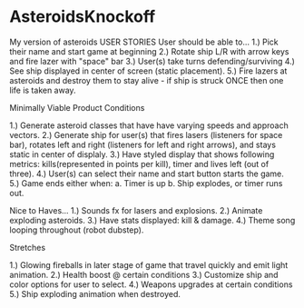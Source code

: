 # AsteroidsKnockoff

My version of asteroids
USER STORIES
User should be able to...
1.) Pick their name and start game at beginning
2.) Rotate ship L/R with arrow keys and fire lazer with "space" bar
3.) User(s) take turns defending/surviving
4.) See ship displayed in center of screen (static placement).
5.) Fire lazers at asteroids and destroy them to stay alive - if ship is struck ONCE then one life is taken away.

Minimally Viable Product Conditions

1.) Generate asteroid classes that have have varying speeds and approach vectors.
2.) Generate ship for user(s) that fires lasers (listeners for space bar), rotates left and right 	  (listeners for left and right arrows), and stays static in center of displaly.
3.) Have styled display that shows following metrics: kills(represented in points per kill), 		timer and lives left (out of three).
4.) User(s) can select their name and start button starts the game.
5.) Game ends either when: a. Timer is up
                           b. Ship explodes, or timer runs out.

Nice to Haves...
1.) Sounds fx for lasers and explosions.
2.) Animate exploding asteroids.
3.) Have stats displayed: kill & damage.
4.) Theme song looping throughout (robot dubstep).


Stretches

1.) Glowing fireballs in later stage of game that travel quickly and emit light animation.
2.) Health boost @ certain conditions
3.) Customize ship and color options for user to select.
4.) Weapons upgrades at certain conditions
5.) Ship exploding animation when destroyed.
